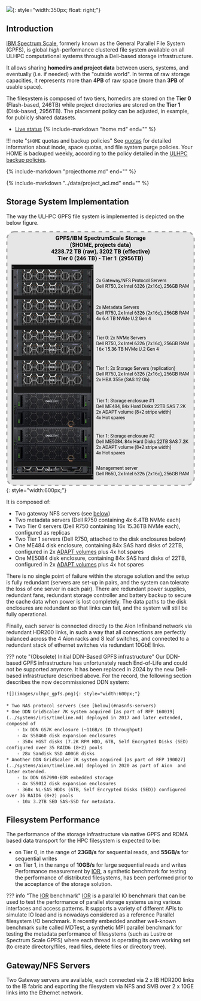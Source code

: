 

![](../images/plots/plot_piechart_storage_fs.png){: style="width:350px; float: right;"}

## Introduction

[IBM Spectrum Scale](https://www.ibm.com/products/scale-out-file-and-object-storage), formerly known as the General Parallel File System (GPFS), is global _high_-performance clustered file system available on all ULHPC computational systems through a Dell-based storage infrastructure.

It allows sharing **homedirs and project data** between users, systems, and eventually (i.e. if needed) with the "outside world".
In terms of raw storage capacities, it represents more than **4PB** of raw space (more than **3PB** of usable space).

The filesystem is composed of two tiers, homedirs are stored on the **Tier 0** (Flash-based, 246TB) while project directories are stored on the **Tier 1** (Disk-based, 2956TB). The placement policy can be adjusted, in example, for publicly shared datasets.

* [Live status](https://hpc.uni.lu/live-status/motd/)
{%
   include-markdown "home.md"
   end="<!--intro-end-->"
%}

!!! note "`$HOME` quotas and backup policies"
    See [quotas](quotas.md) for detailed information about inode,
    space quotas, and file system purge policies.
    Your HOME is backuped weekly, according to the policy detailed in the [ULHPC backup policies](../data/backups.md).

{%
   include-markdown "projecthome.md"
   end="<!--intro-end-->"
%}

{%
   include-markdown "../data/project_acl.md"
   end="<!--end-warning-clusterusers-->"
%}


## Storage System Implementation

The way the ULHPC GPFS file system is implemented is depicted on the below figure.

![](images/ulhpc_gpfs_dell.png){: style="width:600px;"}

It is composed of:

* Two gateway NFS servers (see [below](#gatewaynfs-servers))
* Two metadata servers (Dell R750 containing 4x 6.4TB NVMe each)
* Two Tier 0 servers (Dell R750 containing 16x 15.36TB NVMe each), configured as replicas
* Two Tier 1 servers (Dell R750, attached to the disk enclosures below)
* One ME484 disk enclosure, containing 84x SAS hard disks of 22TB, configured in 2x [ADAPT volumes](https://www.delltechnologies.com/asset/en-gb/products/storage/industry-market/dell-powervault-me5-adapt-software-wp.pdf) plus 4x hot spares
* One ME5084 disk enclosure, containing 84x SAS hard disks of 22TB, configured in 2x [ADAPT volumes](https://www.delltechnologies.com/asset/en-gb/products/storage/industry-market/dell-powervault-me5-adapt-software-wp.pdf) plus 4x hot spares

There is no single point of failure within the storage solution and the setup is fully redundant (servers are set-up in pairs, and the system can tolerate the loss of one server in each pair).
There are redundant power supplies, redundant fans, redundant storage controller and battery backup to secure the cache data when power is lost completely. The data paths to the disk enclosures are redundant so that links can fail, and the system will still be fully operational.

Finally, each server is connected directly to the Aion Infiniband network via redundant HDR200 links, in such a way that all connections are perfectly balanced across the 4 Aion racks and 8 leaf switches, and connected to a redundant stack of ethernet switches via redundant 10GbE links.

??? note "(Obsolete) Initial DDN-Based GPFS infrastructure"
    Our DDN-based GPFS infrastructure has unfortunately reach End-of-Life and could not be supported anymore. It has been replaced in 2024 by the new Dell-based infrastructure described above. For the record, the following section describes the now decommissioned DDN system:

    ![](images/ulhpc_gpfs.png){: style="width:600px;"}

    * Two NAS protocol servers (see [below](#nasnfs-servers)
    * One DDN GridScaler 7K system acquired [as part of RFP 160019](../systems/iris/timeline.md) deployed in 2017 and later extended, composed of
        - 1x DDN GS7K enclosure (~11GB/s IO throughput)
        - 4x SS8460 disk expansion enclosures
        - 350x HGST disks (7.2K RPM HDD, 6TB, Self Encrypted Disks (SED) configured over 35 RAID6 (8+2) pools
        - 28x Sandisk SSD 400GB disks
    * Another DDN GridScaler 7K system acquired [as part of RFP 190027](../systems/aion/timeline.md) deployed in 2020 as part of Aion  and later extended.
        - 1x DDN GS7990-EDR embedded storage
        - 4x SS9012 disk expansion enclosures
        - 360x NL-SAS HDDs (6TB, Self Encrypted Disks (SED)) configured over 36 RAID6 (8+2) pools
        - 10x 3.2TB SED SAS-SSD for metadata.


## Filesystem Performance

The performance of the storage infrastructure via native GPFS and RDMA based data transport for the HPC filesystem is expected to be:

* on Tier 0, in the range of **23GB/s** for sequential reads, and **55GB/s** for sequential writes
* on Tier 1, in the range of **10GB/s** for large sequential reads and writes
Performance measurement by [IOR](https://github.com/hpc/ior), a synthetic benchmark for testing the performance of distributed filesystems, has been performed prior to the acceptance of the storage solution.

??? info "The [IOR](https://github.com/hpc/ior) benchmark"
    [IOR](https://github.com/hpc/ior) is a parallel IO benchmark that can be used to test the performance of parallel storage systems using various interfaces and access patterns. It supports a variety of different APIs to simulate IO load and is nowadays considered as a reference Parallel filesystem I/O benchmark. It recently embedded another well-known benchmark suite called MDTest, a synthetic MPI parallel benchmark for testing the metadata performance of filesystems (such as Lustre or Spectrum Scale GPFS) where each thread is operating its own working set (to create directory/files, read files, delete files or directory tree).

## Gateway/NFS Servers

Two Gateway servers are available, each connected via 2 x IB HDR200 links to the IB fabric and exporting the filesystem via NFS and SMB over 2 x 10GE links into the Ethernet network.
